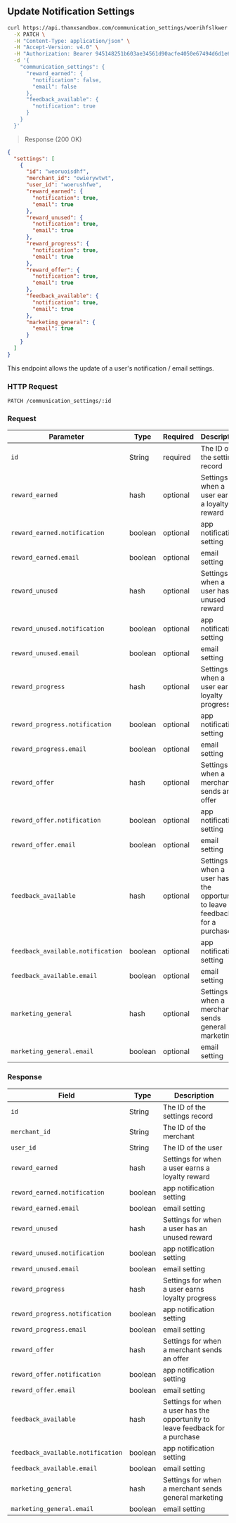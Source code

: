 ## Update Notification Settings

```bash
curl https://api.thanxsandbox.com/communication_settings/woerihfslkwer \
  -X PATCH \
  -H "Content-Type: application/json" \
  -H "Accept-Version: v4.0" \
  -H "Authorization: Bearer 945148251b603ae34561d90acfe4050e67494d6d1e65d4d3d52798407f03c0bd" \
  -d '{
    "communication_settings": {
      "reward_earned": {
        "notification": false,
        "email": false
      },
      "feedback_available": {
        "notification": true
      }
    }
  }'
```

> Response (200 OK)

```json
{
  "settings": [
    {
      "id": "weoruoisdhf",
      "merchant_id": "owierywtwt",
      "user_id": "woerushfwe",
      "reward_earned": {
        "notification": true,
        "email": true
      },
      "reward_unused": {
        "notification": true,
        "email": true
      },
      "reward_progress": {
        "notification": true,
        "email": true
      },
      "reward_offer": {
        "notification": true,
        "email": true
      },
      "feedback_available": {
        "notification": true,
        "email": true
      },
      "marketing_general": {
        "email": true
      }
    }
  ]
}
```

This endpoint allows the update of a user's notification / email settings.

### HTTP Request

`PATCH /communication_settings/:id`

### Request

Parameter | Type | Required | Description
--------- | ---- | -------- | -----------
`id` | String | required | The ID of the settings record
`reward_earned` | hash | optional | Settings for when a user earns a loyalty reward
`reward_earned.notification` | boolean | optional | app notification setting
`reward_earned.email` | boolean | optional | email setting
`reward_unused` | hash | optional | Settings for when a user has an unused reward
`reward_unused.notification` | boolean | optional | app notification setting
`reward_unused.email` | boolean | optional | email setting
`reward_progress` | hash | optional | Settings for when a user earns loyalty progress
`reward_progress.notification` | boolean | optional | app notification setting
`reward_progress.email` | boolean | optional | email setting
`reward_offer` | hash | optional | Settings for when a merchant sends an offer
`reward_offer.notification` | boolean | optional | app notification setting
`reward_offer.email` | boolean | optional | email setting
`feedback_available` | hash | optional | Settings for when a user has the opportunity to leave feedback for a purchase
`feedback_available.notification` | boolean | optional | app notification setting
`feedback_available.email` | boolean | optional | email setting
`marketing_general` | hash | optional | Settings for when a merchant sends general marketing
`marketing_general.email` | boolean | optional | email setting

### Response

Field | Type | Description
----- | ---- | -----------
`id` | String | The ID of the settings record
`merchant_id` | String | The ID of the merchant
`user_id` | String | The ID of the user
`reward_earned` | hash | Settings for when a user earns a loyalty reward
`reward_earned.notification` | boolean | app notification setting
`reward_earned.email` | boolean | email setting
`reward_unused` | hash | Settings for when a user has an unused reward
`reward_unused.notification` | boolean | app notification setting
`reward_unused.email` | boolean | email setting
`reward_progress` | hash | Settings for when a user earns loyalty progress
`reward_progress.notification` | boolean | app notification setting
`reward_progress.email` | boolean | email setting
`reward_offer` | hash | Settings for when a merchant sends an offer
`reward_offer.notification` | boolean | app notification setting
`reward_offer.email` | boolean | email setting
`feedback_available` | hash | Settings for when a user has the opportunity to leave feedback for a purchase
`feedback_available.notification` | boolean | app notification setting
`feedback_available.email` | boolean | email setting
`marketing_general` | hash | Settings for when a merchant sends general marketing
`marketing_general.email` | boolean | email setting
